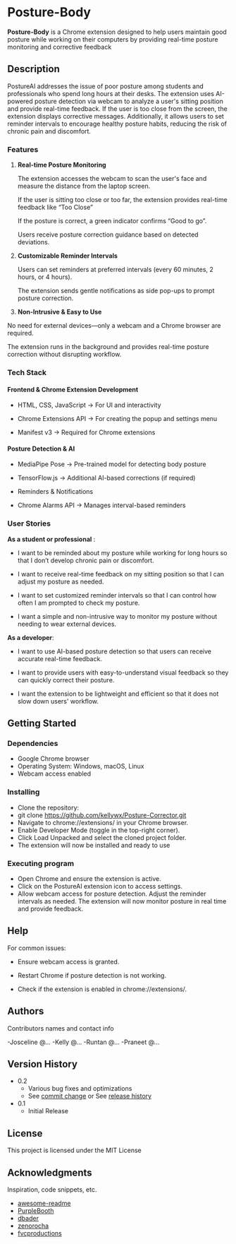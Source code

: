 # Posture-Body

**Posture-Body** is a Chrome extension designed to help users maintain good posture while working on their computers by providing real-time posture monitoring and corrective feedback


## Description

PostureAI addresses the issue of poor posture among students and professionals who spend long hours at their desks. The extension uses AI-powered posture detection via webcam to analyze a user's sitting position and provide real-time feedback. If the user is too close from the screen, the extension displays corrective messages. Additionally, it allows users to set reminder intervals to encourage healthy posture habits, reducing the risk of chronic pain and discomfort.

### Features

1. **Real-time Posture Monitoring**

   The extension accesses the webcam to scan the user's face and measure the distance from the laptop screen.
   
   If the user is sitting too close or too far, the extension provides real-time feedback like “Too Close”
   
   If the posture is correct, a green indicator confirms “Good to go”.
   
   Users receive posture correction guidance based on detected deviations.

2. **Customizable Reminder Intervals**

   Users can set reminders at preferred intervals (every 60 minutes, 2 hours, or 4 hours).
   
   The extension sends gentle notifications as side pop-ups to prompt posture correction.

3. **Non-Intrusive & Easy to Use**

No need for external devices—only a webcam and a Chrome browser are required.

The extension runs in the background and provides real-time posture correction without disrupting workflow.


### Tech Stack

#### Frontend & Chrome Extension Development ####
- HTML, CSS, JavaScript → For UI and interactivity

- Chrome Extensions API → For creating the popup and settings menu

- Manifest v3 → Required for Chrome extensions

#### Posture Detection & AI ####

- MediaPipe Pose → Pre-trained model for detecting body posture

- TensorFlow.js → Additional AI-based corrections (if required)

- Reminders & Notifications

- Chrome Alarms API → Manages interval-based reminders

### User Stories

**As a student or professional** :

- I want to be reminded about my posture while working for long hours so that I don’t develop chronic pain or discomfort.

- I want to receive real-time feedback on my sitting position so that I can adjust my posture as needed.

- I want to set customized reminder intervals so that I can control how often I am prompted to check my posture.

- I want a simple and non-intrusive way to monitor my posture without needing to wear external devices.

**As a developer**:

- I want to use AI-based posture detection so that users can receive accurate real-time feedback.

- I want to provide users with easy-to-understand visual feedback so they can quickly correct their posture.

- I want the extension to be lightweight and efficient so that it does not slow down users' workflow.


## Getting Started

### Dependencies
* Google Chrome browser
* Operating System: Windows, macOS, Linux
* Webcam access enabled

### Installing

* Clone the repository:
* git clone https://github.com/kellywx/Posture-Corrector.git
* Navigate to chrome://extensions/ in your Chrome browser.
* Enable Developer Mode (toggle in the top-right corner).
* Click Load Unpacked and select the cloned project folder.
* The extension will now be installed and ready to use


### Executing program

* Open Chrome and ensure the extension is active.
* Click on the PostureAI extension icon to access settings.
* Allow webcam access for posture detection.
Adjust the reminder intervals as needed.
The extension will now monitor posture in real time and provide feedback.

## Help

For common issues:

* Ensure webcam access is granted.

* Restart Chrome if posture detection is not working.

* Check if the extension is enabled in chrome://extensions/.


## Authors

Contributors names and contact info

-Josceline @...
-Kelly @...
-Runtan @...
-Praneet @...

## Version History

* 0.2
    * Various bug fixes and optimizations
    * See [commit change]() or See [release history]()
* 0.1
    * Initial Release

## License

This project is licensed under the MIT License

## Acknowledgments

Inspiration, code snippets, etc.
* [awesome-readme](https://github.com/matiassingers/awesome-readme)
* [PurpleBooth](https://gist.github.com/PurpleBooth/109311bb0361f32d87a2)
* [dbader](https://github.com/dbader/readme-template)
* [zenorocha](https://gist.github.com/zenorocha/4526327)
* [fvcproductions](https://gist.github.com/fvcproductions/1bfc2d4aecb01a834b46)
